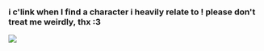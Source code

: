 ### i c'link when I find a character i **heavily** relate to ! please don't treat me weirdly, thx :3
![](https://media.tenor.com/JeqJ1GnXoW4AAAAM/looking-around-min-su.gif)
